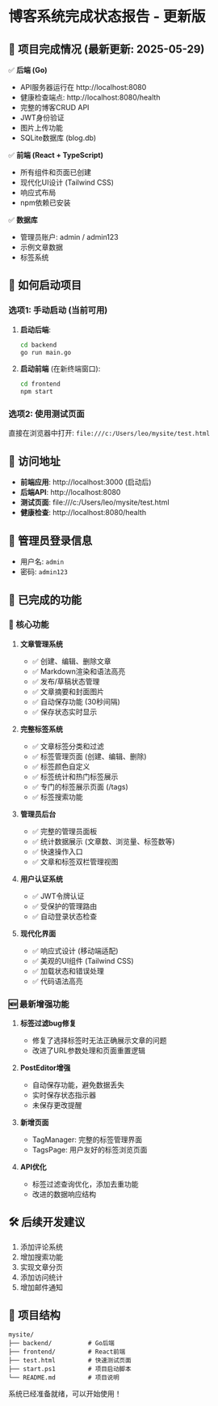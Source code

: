 # 博客系统完成状态报告 - 更新版

## 🎉 项目完成情况 (最新更新: 2025-05-29)

✅ **后端 (Go)**
- API服务器运行在 http://localhost:8080
- 健康检查端点: http://localhost:8080/health
- 完整的博客CRUD API
- JWT身份验证
- 图片上传功能
- SQLite数据库 (blog.db)

✅ **前端 (React + TypeScript)**
- 所有组件和页面已创建
- 现代化UI设计 (Tailwind CSS)
- 响应式布局
- npm依赖已安装

✅ **数据库**
- 管理员账户: admin / admin123
- 示例文章数据
- 标签系统

## 🚀 如何启动项目

### 选项1: 手动启动 (当前可用)

1. **启动后端**:
   ```bash
   cd backend
   go run main.go
   ```

2. **启动前端** (在新终端窗口):
   ```bash
   cd frontend
   npm start
   ```

### 选项2: 使用测试页面
直接在浏览器中打开: `file:///c:/Users/leo/mysite/test.html`

## 📱 访问地址

- **前端应用**: http://localhost:3000 (启动后)
- **后端API**: http://localhost:8080
- **测试页面**: file:///c:/Users/leo/mysite/test.html
- **健康检查**: http://localhost:8080/health

## 🔑 管理员登录信息

- 用户名: `admin`
- 密码: `admin123`

## 📝 已完成的功能

### 🔧 核心功能
1. **文章管理系统**
   - ✅ 创建、编辑、删除文章
   - ✅ Markdown渲染和语法高亮
   - ✅ 发布/草稿状态管理
   - ✅ 文章摘要和封面图片
   - ✅ 自动保存功能 (30秒间隔)
   - ✅ 保存状态实时显示

2. **完整标签系统**
   - ✅ 文章标签分类和过滤
   - ✅ 标签管理页面 (创建、编辑、删除)
   - ✅ 标签颜色自定义
   - ✅ 标签统计和热门标签展示
   - ✅ 专门的标签展示页面 (/tags)
   - ✅ 标签搜索功能

3. **管理员后台**
   - ✅ 完整的管理员面板
   - ✅ 统计数据展示 (文章数、浏览量、标签数等)
   - ✅ 快速操作入口
   - ✅ 文章和标签双栏管理视图

4. **用户认证系统**
   - ✅ JWT令牌认证
   - ✅ 受保护的管理路由
   - ✅ 自动登录状态检查

5. **现代化界面**
   - ✅ 响应式设计 (移动端适配)
   - ✅ 美观的UI组件 (Tailwind CSS)
   - ✅ 加载状态和错误处理
   - ✅ 代码语法高亮

### 🆕 最新增强功能
1. **标签过滤bug修复**
   - 修复了选择标签时无法正确展示文章的问题
   - 改进了URL参数处理和页面重置逻辑
   
2. **PostEditor增强**
   - 自动保存功能，避免数据丢失
   - 实时保存状态指示器
   - 未保存更改提醒

3. **新增页面**
   - TagManager: 完整的标签管理界面
   - TagsPage: 用户友好的标签浏览页面

4. **API优化**
   - 标签过滤查询优化，添加去重功能
   - 改进的数据响应结构

## 🛠️ 后续开发建议

1. 添加评论系统
2. 增加搜索功能
3. 实现文章分页
4. 添加访问统计
5. 增加邮件通知

## 📂 项目结构
```
mysite/
├── backend/          # Go后端
├── frontend/         # React前端
├── test.html         # 快速测试页面
├── start.ps1         # 项目启动脚本
└── README.md         # 项目说明
```

系统已经准备就绪，可以开始使用！
